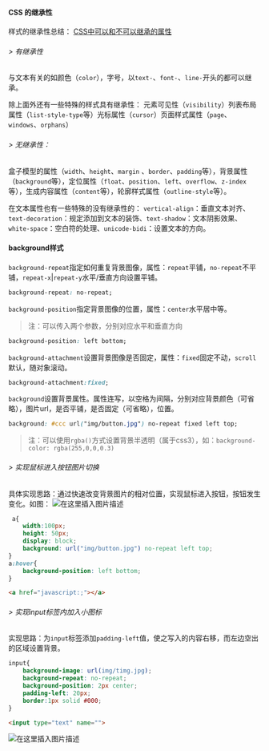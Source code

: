 #### CSS 的继承性
样式的继承性总结：
[CSS中可以和不可以继承的属性](https://www.cnblogs.com/thislbq/p/5882105.html)
###### > 有继承性
与文本有关的如颜色（`color`），字号，以`text-`、`font-`、`line-`开头的都可以继承。

除上面外还有一些特殊的样式具有继承性：
元素可见性（`visibility`）列表布局属性（`list-style-type`等）光标属性（`cursor`）页面样式属性（`page`、`windows`、`orphans`）

###### > 无继承性：
盒子模型的属性（`width`、`height`、`margin` 、`border`、`padding`等），背景属性（`background`等），定位属性（`float`、`position`、`left`、`overflow`、`z-index`等），生成内容属性（`content`等），轮廓样式属性（`outline-style`等）。

在文本属性也有一些特殊的没有继承性的：
`vertical-align`：垂直文本对齐、`text-decoration`：规定添加到文本的装饰、`text-shadow`：文本阴影效果、`white-space`：空白符的处理、`unicode-bidi`：设置文本的方向。

#### background样式
`background-repeat`指定如何重复背景图像，属性：`repeat`平铺，`no-repeat`不平铺，`repeat-x`|`repeat-y`水平/垂直方向设置平铺。
```css
background-repeat: no-repeat;
```
`background-position`指定背景图像的位置，属性：`center`水平居中等。
> 注：可以传入两个参数，分别对应水平和垂直方向

```css
background-position: left bottom;
```
`background-attachment`设置背景图像是否固定，属性：`fixed`固定不动，`scroll`默认，随对象滚动。
```css
background-attachment:fixed;
```
`background`设置背景属性。属性连写，以空格为间隔，分别对应背景颜色（可省略），图片url，是否平铺，是否固定（可省略），位置。
```css
background: #ccc url("img/button.jpg") no-repeat fixed left top;
```
> 注：可以使用`rgba()`方式设置背景半透明（属于css3），如：`background-color: rgba(255,0,0,0.3)`
###### > 实现鼠标进入按钮图片切换
具体实现思路：通过快速改变背景图片的相对位置，实现鼠标进入按钮，按钮发生变化。如图：
![在这里插入图片描述](https://img-blog.csdn.net/2018101020591447?watermark/2/text/aHR0cHM6Ly9ibG9nLmNzZG4ubmV0L3FxXzI5MDE4ODkx/font/5a6L5L2T/fontsize/400/fill/I0JBQkFCMA==/dissolve/70)

```css
 a{
	width:100px;
	height: 50px;
	display: block;
	background: url("img/button.jpg") no-repeat left top;
}
a:hover{
 	background-position: left bottom;
}
```
```html
<a href="javascript:;"></a>
```
###### > 实现input标签内加入小图标
实现思路：为`input`标签添加`padding-left`值，使之写入的内容右移，而左边空出的区域设置背景。
```css
input{
    background-image: url(img/timg.jpg);
    background-repeat: no-repeat;
    background-position: 2px center;
    padding-left: 20px;
    border:1px solid #000;
}
```
```html
<input type="text" name="">
```
![在这里插入图片描述](https://img-blog.csdn.net/20181010210811923?watermark/2/text/aHR0cHM6Ly9ibG9nLmNzZG4ubmV0L3FxXzI5MDE4ODkx/font/5a6L5L2T/fontsize/400/fill/I0JBQkFCMA==/dissolve/70)